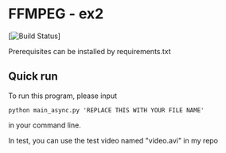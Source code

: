 # FFMPEG - ex2

[![Build Status](https://travis-ci.com/ec500-software-engineering/exercise-2-ffmpeg-8128)] 

Prerequisites can be installed by requirements.txt

## Quick run  
To run this program, please input 
```shell
python main_async.py 'REPLACE THIS WITH YOUR FILE NAME'
```
in your command line.

In test, you can use the test video named "video.avi" in my repo